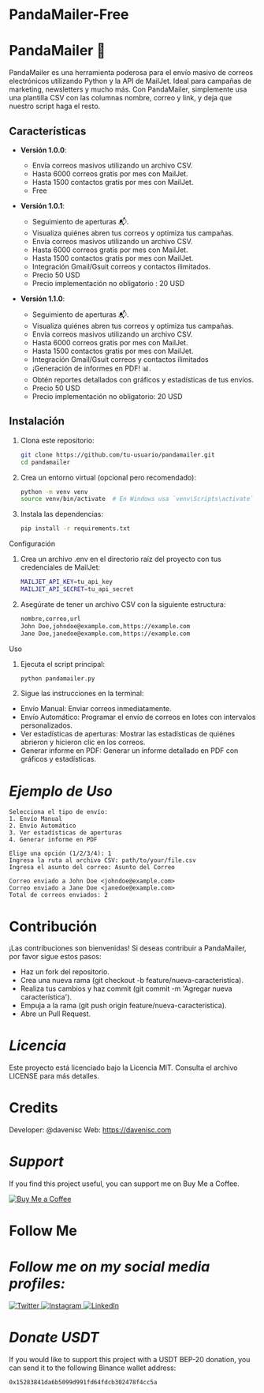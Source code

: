 # PandaMailer-Free

# PandaMailer 🐼

PandaMailer es una herramienta poderosa para el envío masivo de correos electrónicos utilizando Python y la API de MailJet. Ideal para campañas de marketing, newsletters y mucho más. Con PandaMailer, simplemente usa una plantilla CSV con las columnas nombre, correo y link, y deja que nuestro script haga el resto.

## Características

- **Versión 1.0.0**:
  - Envía correos masivos utilizando un archivo CSV.
  - Hasta 6000 correos gratis por mes con MailJet.
  - Hasta 1500 contactos gratis por mes con MailJet.
  - Free

- **Versión 1.0.1**:
  - Seguimiento de aperturas 📬.
  - Visualiza quiénes abren tus correos y optimiza tus campañas.
  - Envía correos masivos utilizando un archivo CSV.
  - Hasta 6000 correos gratis por mes con MailJet.
  - Hasta 1500 contactos gratis por mes con MailJet.
  - Integración Gmail/Gsuit correos y contactos ilimitados.
  - Precio 50 USD
  - Precio implementación no obligatorio : 20 USD

- **Versión 1.1.0**:
  - Seguimiento de aperturas 📬.
  - Visualiza quiénes abren tus correos y optimiza tus campañas.
  - Envía correos masivos utilizando un archivo CSV.
  - Hasta 6000 correos gratis por mes con MailJet.
  - Hasta 1500 contactos gratis por mes con MailJet.
  - Integración Gmail/Gsuit correos y contactos ilimitados
  - ¡Generación de informes en PDF! 📊.
  - Obtén reportes detallados con gráficos y estadísticas de tus envíos.
  - Precio 50 USD
  - Precio implementación no obligatorio: 20 USD

## Instalación

1. Clona este repositorio:
   ```bash
   git clone https://github.com/tu-usuario/pandamailer.git
   cd pandamailer

2. Crea un entorno virtual (opcional pero recomendado):

    ```bash
    python -m venv venv
    source venv/bin/activate  # En Windows usa `venv\Scripts\activate`

3. Instala las dependencias:

    ```bash
    pip install -r requirements.txt

Configuración

1. Crea un archivo .env en el directorio raíz del proyecto con tus credenciales de MailJet:

    ```bash
    MAILJET_API_KEY=tu_api_key
    MAILJET_API_SECRET=tu_api_secret

2. Asegúrate de tener un archivo CSV con la siguiente estructura:

    ```bash
    nombre,correo,url
    John Doe,johndoe@example.com,https://example.com
    Jane Doe,janedoe@example.com,https://example.com

Uso

1. Ejecuta el script principal:

    ```bash
    python pandamailer.py

2. Sigue las instrucciones en la terminal:

  * Envío Manual: Enviar correos inmediatamente.
  * Envío Automático: Programar el envío de correos en lotes con intervalos personalizados.
  * Ver estadísticas de aperturas: Mostrar las estadísticas de quiénes abrieron y hicieron clic en los correos.
  * Generar informe en PDF: Generar un informe detallado en PDF con gráficos y estadísticas.

# *Ejemplo de Uso*

    Selecciona el tipo de envío:
    1. Envío Manual
    2. Envío Automático
    3. Ver estadísticas de aperturas
    4. Generar informe en PDF
      
    Elige una opción (1/2/3/4): 1
    Ingresa la ruta al archivo CSV: path/to/your/file.csv
    Ingresa el asunto del correo: Asunto del Correo
      
    Correo enviado a John Doe <johndoe@example.com>
    Correo enviado a Jane Doe <janedoe@example.com>
    Total de correos enviados: 2

# Contribución
¡Las contribuciones son bienvenidas! Si deseas contribuir a PandaMailer, por favor sigue estos pasos:

  * Haz un fork del repositorio.
  * Crea una nueva rama (git checkout -b feature/nueva-caracteristica).
  * Realiza tus cambios y haz commit (git commit -m 'Agregar nueva característica').
  * Empuja a la rama (git push origin feature/nueva-caracteristica).
  * Abre un Pull Request.
    
# *Licencia*

Este proyecto está licenciado bajo la Licencia MIT. Consulta el archivo LICENSE para más detalles.



# **Credits**
Developer: @davenisc
Web: https://davenisc.com

# *Support*
If you find this project useful, you can support me on Buy Me a Coffee.

<a href="https://buymeacoffee.com/davenisc" target="_blank">
    <img src="https://img.shields.io/badge/Buy%20Me%20a%20Coffee-FFDD00?style=for-the-badge&logo=buy-me-a-coffee&logoColor=black" alt="Buy Me a Coffee">
</a>

# **Follow Me**

# *Follow me on my social media profiles:*

<a href="https://twitter.com/davenisc" target="_blank">
    <img src="https://img.shields.io/badge/X-1DA1F2?style=for-the-badge&logo=twitter&logoColor=white" alt="Twitter">
</a>
<a href="https://www.instagram.com/davenisc.co/" target="_blank">
    <img src="https://img.shields.io/badge/Instagram-E4405F?style=for-the-badge&logo=instagram&logoColor=white" alt="Instagram">
</a>
<a href="https://www.linkedin.com/in/davenisc/" target="_blank">
    <img src="https://img.shields.io/badge/LinkedIn-0077B5?style=for-the-badge&logo=linkedin&logoColor=white" alt="LinkedIn">
</a>

# *Donate USDT* 

If you would like to support this project with a USDT BEP-20 donation, you can send it to the following Binance wallet address:

   ```bash
   0x15283841da6b5099d991fd64fdcb302478f4cc5a
